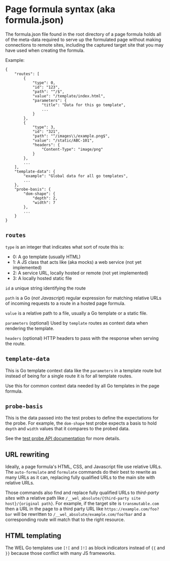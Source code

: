 # Page formula syntax (aka formula.json)

The formula.json file found in the root directory of a page formula holds all of the meta-data required to serve up the formulated page without making connections to remote sites, including the captured target site that you may have used when creating the formula.

Example:

	{
		"routes": [
			{
				"type": 0,
				"id": "123",
				"path": "^/$",
				"value": "/template/index.html",
				"parameters": {
					"title": "Data for this go template",
					...
				}
			},
			{
				"type": 3,
				"id": "321",
				"path": "^/images\\/example.png$",
				"value": "/static/ABC-101",
				"headers": {
					"Content-Type": "image/png"
				}
			},
			...
		],
		"template-data": {
			"example": "Global data for all go templates",
			...
		},
		"probe-basis": {
			"dom-shape": {
				"depth": 2,
				"width": 7
			},
			...
		}
	}

## `routes`

`type` is an integer that indicates what sort of route this is:

- 0: A go template (usually HTML)
- 1: A JS class that acts like (aka mocks) a web service (not yet implemented)
- 2: A service URL, locally hosted or remote (not yet implemented)
- 3: A locally hosted static file

`id` a unique string identifying the route

`path` is a Go (*not Javascript*) regular expression for matching relative URLs of incoming requests to a route in a hosted page formula.

`value` is a relative path to a file, usually a Go template or a static file.

`parameters` (optional) Used by `template` routes as context data when rendering the template.

`headers` (optional) HTTP headers to pass with the response when serving the route.

## `template-data`

This is Go template context data like the `parameters` in a template route but instead of being for a single route it is for all template routes.

Use this for common context data needed by all Go templates in the page formula.

## `probe-basis`

This is the data passed into the test probes to define the expectations for the probe. For example, the `dom-shape` test probe expects a basis to hold `depth` and `width` values that it compares to the probed data.

See the [test probe API documentation](TEST_PROBE_API.md) for more details.

## URL rewriting

Ideally, a page formula's HTML, CSS, and Javascript file use relative URLs. The `auto-formulate` and `formulate` commands do their best to rewrite as many URLs as it can, replacing fully qualified URLs to the main site with relative URLs.

Those commands also find and replace fully qualified URLs to *third-party sites* with a relative path like `/__wel_absolute/{third-party site host}/{original path}`. For example, if the target site is `transmutable.com` then a URL in the page to a third party URL like `https://example.com/foo?bar` will be rewritten to `/__wel_absolute/example.com/foo?bar` and a corresponding route will match that to the right resource. 

## HTML templating

The WEL Go templates use `[![` and `]!]` as block indicators instead of `{{` and `}}` because those conflict with many JS frameworks.

